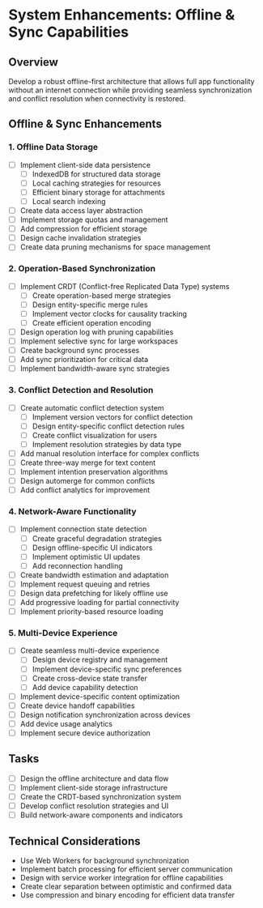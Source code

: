 # System Enhancements: Offline & Sync Capabilities

## Overview

Develop a robust offline-first architecture that allows full app functionality without an internet connection while providing seamless synchronization and conflict resolution when connectivity is restored.

## Offline & Sync Enhancements

### 1. Offline Data Storage

- [ ] Implement client-side data persistence
  - [ ] IndexedDB for structured data storage
  - [ ] Local caching strategies for resources
  - [ ] Efficient binary storage for attachments
  - [ ] Local search indexing
- [ ] Create data access layer abstraction
- [ ] Implement storage quotas and management
- [ ] Add compression for efficient storage
- [ ] Design cache invalidation strategies
- [ ] Create data pruning mechanisms for space management

### 2. Operation-Based Synchronization

- [ ] Implement CRDT (Conflict-free Replicated Data Type) systems
  - [ ] Create operation-based merge strategies
  - [ ] Design entity-specific merge rules
  - [ ] Implement vector clocks for causality tracking
  - [ ] Create efficient operation encoding
- [ ] Design operation log with pruning capabilities
- [ ] Implement selective sync for large workspaces
- [ ] Create background sync processes
- [ ] Add sync prioritization for critical data
- [ ] Implement bandwidth-aware sync strategies

### 3. Conflict Detection and Resolution

- [ ] Create automatic conflict detection system
  - [ ] Implement version vectors for conflict detection
  - [ ] Design entity-specific conflict detection rules
  - [ ] Create conflict visualization for users
  - [ ] Implement resolution strategies by data type
- [ ] Add manual resolution interface for complex conflicts
- [ ] Create three-way merge for text content
- [ ] Implement intention preservation algorithms
- [ ] Design automerge for common conflicts
- [ ] Add conflict analytics for improvement

### 4. Network-Aware Functionality

- [ ] Implement connection state detection
  - [ ] Create graceful degradation strategies
  - [ ] Design offline-specific UI indicators
  - [ ] Implement optimistic UI updates
  - [ ] Add reconnection handling
- [ ] Create bandwidth estimation and adaptation
- [ ] Implement request queuing and retries
- [ ] Design data prefetching for likely offline use
- [ ] Add progressive loading for partial connectivity
- [ ] Implement priority-based resource loading

### 5. Multi-Device Experience

- [ ] Create seamless multi-device experience
  - [ ] Design device registry and management
  - [ ] Implement device-specific sync preferences
  - [ ] Create cross-device state transfer
  - [ ] Add device capability detection
- [ ] Implement device-specific content optimization
- [ ] Create device handoff capabilities
- [ ] Design notification synchronization across devices
- [ ] Add device usage analytics
- [ ] Implement secure device authorization

## Tasks

- [ ] Design the offline architecture and data flow
- [ ] Implement client-side storage infrastructure
- [ ] Create the CRDT-based synchronization system
- [ ] Develop conflict resolution strategies and UI
- [ ] Build network-aware components and indicators

## Technical Considerations

- Use Web Workers for background synchronization
- Implement batch processing for efficient server communication
- Design with service worker integration for offline capabilities
- Create clear separation between optimistic and confirmed data
- Use compression and binary encoding for efficient data transfer 